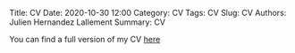 Title: CV
Date: 2020-10-30 12:00
Category: CV
Tags: CV
Slug: CV
Authors: Julien Hernandez Lallement
Summary: CV

You can find a full version of my CV [here](https://drive.google.com/file/d/1B8QWG6KYznowh3Vho1rSp2X0hj_5ktYP/view?usp=sharing)